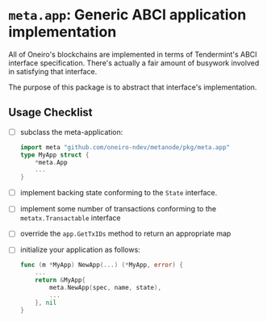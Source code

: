 # `meta.app`: Generic ABCI application implementation

All of Oneiro's blockchains are implemented in terms of Tendermint's ABCI interface specification. There's actually a fair amount of busywork involved in satisfying that interface.

The purpose of this package is to abstract that interface's implementation.

## Usage Checklist

- [ ] subclass the meta-application:

    ```go
    import meta "github.com/oneiro-ndev/metanode/pkg/meta.app"
    type MyApp struct {
        *meta.App
        ...
    }
    ```

- [ ] implement backing state conforming to the `State` interface.
- [ ] implement some number of transactions conforming to the `metatx.Transactable` interface
- [ ] override the `app.GetTxIDs` method to return an appropriate map
- [ ] initialize your application as follows:

    ```go
    func (m *MyApp) NewApp(...) (*MyApp, error) {
        ...
        return &MyApp{
            meta.NewApp(spec, name, state),
            ...
        }, nil
    }
    ```
